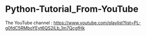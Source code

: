 # Python-Tutorial_From-YouTube

The YouTube channel : https://www.youtube.com/playlist?list=PL-g0fdC5RMboYEyt6QS2iLb_1m7QcgfHk
